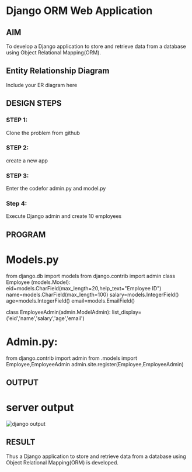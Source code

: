 # Django ORM Web Application

## AIM
To develop a Django application to store and retrieve data from a database using Object Relational Mapping(ORM).

## Entity Relationship Diagram

Include your ER diagram here

## DESIGN STEPS

### STEP 1:
Clone the problem from github

### STEP 2:
create a new app

### STEP 3:
Enter the codefor admin.py and model.py

### Step 4:
Execute Django admin and create 10 employees

## PROGRAM

# Models.py

from django.db import models
from django.contrib import admin
class Employee (models.Model):
    eid=models.CharField(max_length=20,help_text="Employee ID")
    name=models.CharField(max_length=100)
    salary=models.IntegerField()
    age=models.IntegerField()
    email=models.EmailField()

class EmployeeAdmin(admin.ModelAdmin):
    list_display=('eid','name','salary','age','email')  

# Admin.py:

from django.contrib import admin
from .models import Employee,EmployeeAdmin
admin.site.register(Employee,EmployeeAdmin)

## OUTPUT

# server output
![django output](https://user-images.githubusercontent.com/120194155/232563023-2240bfbd-ee52-4598-a380-138dc57612b3.png)

## RESULT

Thus a Django application to store and retrieve data from a database using Object Relational Mapping(ORM) is developed.
